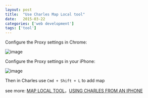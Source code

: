 ```yaml
---
layout: post
title:  "Use Charles Map Local tool"
date:   2015-03-22
categories: ['web development']
tags: ['tool']
---
```


Configure the Proxy settings in Chrome:

![image](https://cloud.githubusercontent.com/assets/6168498/8029925/ec5ee4c8-0df4-11e5-9e42-404a5f547a10.png)

Configure the Proxy settings in your iPhone:

![image](https://cloud.githubusercontent.com/assets/6168498/8030029/dec20a60-0df5-11e5-9b09-4a30911fe94b.png)

Then in Charles use ```Cmd + Shift + L``` to add map

see more: [MAP LOCAL TOOL](http://www.charlesproxy.com/documentation/tools/map-local/)，[USING CHARLES FROM AN IPHONE](http://www.charlesproxy.com/documentation/faqs/using-charles-from-an-iphone/)
